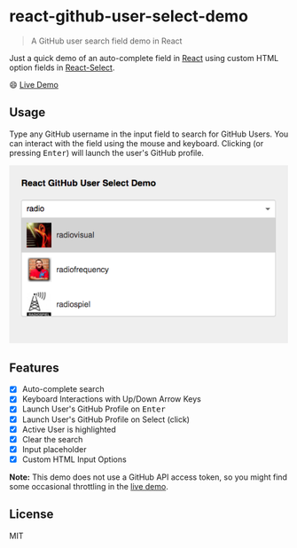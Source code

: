 # react-github-user-select-demo

> A GitHub user search field demo in React

Just a quick demo of an auto-complete field in [React](https://github.com/facebook/react) using custom HTML option fields in [React-Select](https://github.com/JedWatson/react-select).

:smile: [Live Demo](https://radiovisual.github.io/react-github-user-select-demo/)

## Usage

Type any GitHub username in the input field to search for GitHub Users. You can interact with the field using the mouse and keyboard.
 Clicking (or pressing <kbd>Enter</kbd>) will launch the user's GitHub profile.

![screenshot](media/screenshot.png)

## Features

- [x] Auto-complete search
- [x] Keyboard Interactions with Up/Down Arrow Keys
- [x] Launch User's GitHub Profile on <kbd>Enter</kbd>
- [x] Launch User's GitHub Profile on Select (click)
- [x] Active User is highlighted
- [x] Clear the search
- [x] Input placeholder
- [x] Custom HTML Input Options

**Note:** This demo does not use a GitHub API access token, so you might find some occasional throttling in the [live demo](https://radiovisual.github.io/react-github-user-select-demo/).

## License

MIT